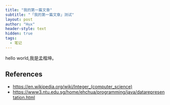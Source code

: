 ```yaml
---
title: "我的第一篇文章"
subtitle: "「我的第一篇文章」测试"
layout: post
author: "Hux"
header-style: text
hidden: true
tags:
  - 笔记
---
```


  hello world,我是孟楷坤。


References
----------

- <https://en.wikipedia.org/wiki/Integer_(computer_science)>
- <https://www3.ntu.edu.sg/home/ehchua/programming/java/datarepresentation.html>
